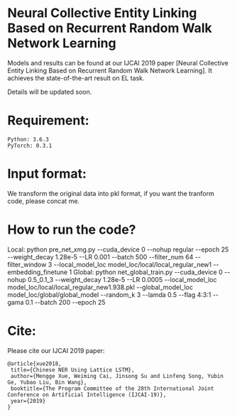 Neural Collective Entity Linking Based on Recurrent Random Walk Network Learning 
====

Models and results can be found at our IJCAI 2019 paper [Neural Collective Entity Linking Based on Recurrent Random Walk Network Learning]. It achieves the state-of-the-art result on EL task.

Details will be updated soon.

Requirement:
======
	Python: 3.6.3
	PyTorch: 0.3.1 

Input format:
======
We transform the original data into pkl format, if you want the tranform code, please concat me.


How to run the code?
====
Local:
	python pre_net_xmg.py --cuda_device 0 --nohup regular --epoch 25 --weight_decay 1.28e-5 --LR 0.001 --batch 500 --filter_num 64 --filter_window 3  --local_model_loc model_loc/local/local_regular_new1 --embedding_finetune 1
Global:
	python net_global_train.py --cuda_device 0 --nohup 0.5_0.1_3 --weight_decay 1.28e-5 --LR 0.0005 --local_model_loc model_loc/local/local_regular_new1.938.pkl --global_model_loc model_loc/global/global_model --random_k 3 --lamda 0.5 --flag 4:3:1 --gama 0.1 --batch 200 --epoch 25


Cite: 
========
Please cite our IJCAI 2019 paper:

    @article{xue2018,  
     title={Chinese NER Using Lattice LSTM},  
     author={Mengge Xue, Weiming Cai, Jinsong Su and Linfeng Song, Yubin Ge, Yubao Liu, Bin Wang},  
     booktitle={The Program Committee of the 28th International Joint Conference on Artificial Intelligence (IJCAI-19)},
     year={2019}  
    }